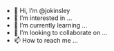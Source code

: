 - 👋 Hi, I’m @jokinsley
- 👀 I’m interested in ...
- 🌱 I’m currently learning ...
- 💞️ I’m looking to collaborate on ...
- 📫 How to reach me ...

<!---
jokinsley/jokinsley is a ✨ special ✨ repository because its `README.md` (this file) appears on your GitHub profile.
You can click the Preview link to take a look at your changes.
--->
